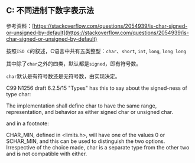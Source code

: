 ## C: 不同进制下数字表示法

参考资料：[https://stackoverflow.com/questions/2054939/is-char-signed-or-unsigned-by-default](https://stackoverflow.com/questions/2054939/is-char-signed-or-unsigned-by-default)


按照`ISO C`的叙述，C语言中共有五类整型：`char`、`short`, `int`, `long`, `long long`

其中除了`char`之外的四类，默认都是`signed`，即有符号数。

`char`默认是有符号数还是无符号数，由实现决定。

C99 N1256 draft 6.2.5/15 "Types" has this to say about the signed-ness of type char:

The implementation shall define char to have the same range, representation, and behavior as either signed char or unsigned char.

and in a footnote:

CHAR_MIN, defined in <limits.h>, will have one of the values 0 or SCHAR_MIN, and this can be used to distinguish the two options. Irrespective of the choice made, char is a separate type from the other two and is not compatible with either.
